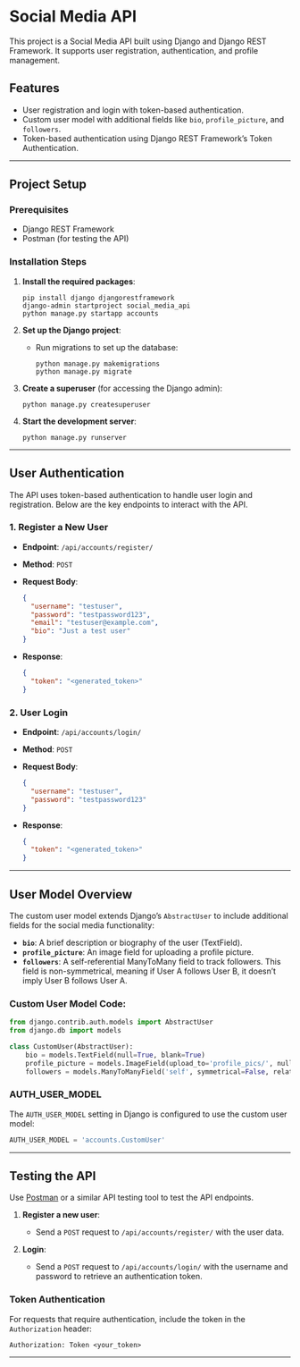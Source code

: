 # Social Media API

This project is a Social Media API built using Django and Django REST Framework. It supports user registration, authentication, and profile management.

## Features

- User registration and login with token-based authentication.
- Custom user model with additional fields like `bio`, `profile_picture`, and `followers`.
- Token-based authentication using Django REST Framework’s Token Authentication.

---

## Project Setup

### Prerequisites

- Django REST Framework
- Postman (for testing the API)

### Installation Steps

1. **Install the required packages**:

   ```
   pip install django djangorestframework
   django-admin startproject social_media_api
   python manage.py startapp accounts
   ```

2. **Set up the Django project**:

   - Run migrations to set up the database:
     ```
     python manage.py makemigrations
     python manage.py migrate
     ```

3. **Create a superuser** (for accessing the Django admin):

   ```
   python manage.py createsuperuser
   ```

4. **Start the development server**:
   ```
   python manage.py runserver
   ```

---

## User Authentication

The API uses token-based authentication to handle user login and registration. Below are the key endpoints to interact with the API.

### 1. **Register a New User**

- **Endpoint**: `/api/accounts/register/`
- **Method**: `POST`
- **Request Body**:

  ```json
  {
  	"username": "testuser",
  	"password": "testpassword123",
  	"email": "testuser@example.com",
  	"bio": "Just a test user"
  }
  ```

- **Response**:

  ```json
  {
  	"token": "<generated_token>"
  }
  ```

### 2. **User Login**

- **Endpoint**: `/api/accounts/login/`
- **Method**: `POST`
- **Request Body**:

  ```json
  {
  	"username": "testuser",
  	"password": "testpassword123"
  }
  ```

- **Response**:

  ```json
  {
  	"token": "<generated_token>"
  }
  ```

---

## User Model Overview

The custom user model extends Django’s `AbstractUser` to include additional fields for the social media functionality:

- **`bio`**: A brief description or biography of the user (TextField).
- **`profile_picture`**: An image field for uploading a profile picture.
- **`followers`**: A self-referential ManyToMany field to track followers. This field is non-symmetrical, meaning if User A follows User B, it doesn’t imply User B follows User A.

### Custom User Model Code:

```python
from django.contrib.auth.models import AbstractUser
from django.db import models

class CustomUser(AbstractUser):
    bio = models.TextField(null=True, blank=True)
    profile_picture = models.ImageField(upload_to='profile_pics/', null=True, blank=True)
    followers = models.ManyToManyField('self', symmetrical=False, related_name='following', blank=True)
```

### AUTH_USER_MODEL

The `AUTH_USER_MODEL` setting in Django is configured to use the custom user model:

```python
AUTH_USER_MODEL = 'accounts.CustomUser'
```

---

## Testing the API

Use [Postman](https://www.postman.com/) or a similar API testing tool to test the API endpoints.

1. **Register a new user**:

   - Send a `POST` request to `/api/accounts/register/` with the user data.

2. **Login**:
   - Send a `POST` request to `/api/accounts/login/` with the username and password to retrieve an authentication token.

### Token Authentication

For requests that require authentication, include the token in the `Authorization` header:

```
Authorization: Token <your_token>
```

---
